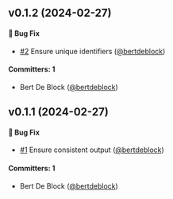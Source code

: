 

## v0.1.2 (2024-02-27)

#### :bug: Bug Fix
* [#2](https://github.com/bertdeblock/generate-template-registry/pull/2) Ensure unique identifiers ([@bertdeblock](https://github.com/bertdeblock))

#### Committers: 1
- Bert De Block ([@bertdeblock](https://github.com/bertdeblock))

## v0.1.1 (2024-02-27)

#### :bug: Bug Fix
* [#1](https://github.com/bertdeblock/generate-template-registry/pull/1) Ensure consistent output ([@bertdeblock](https://github.com/bertdeblock))

#### Committers: 1
- Bert De Block ([@bertdeblock](https://github.com/bertdeblock))




